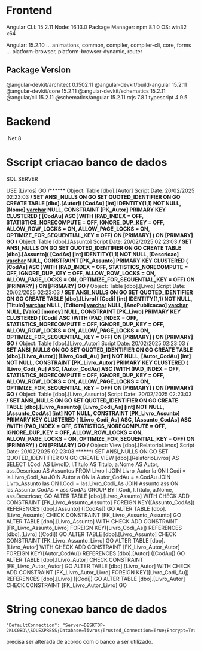 Frontend
=========
Angular CLI: 15.2.11
Node: 16.13.0
Package Manager: npm 8.1.0
OS: win32 x64

Angular: 15.2.10
... animations, common, compiler, compiler-cli, core, forms
... platform-browser, platform-browser-dynamic, router

Package                         Version
---------------------------------------------------------
@angular-devkit/architect       0.1502.11
@angular-devkit/build-angular   15.2.11
@angular-devkit/core            15.2.11
@angular-devkit/schematics      15.2.11
@angular/cli                    15.2.11
@schematics/angular             15.2.11
rxjs                            7.8.1
typescript                      4.9.5



Backend
========
.Net 8




Sscript criacao banco de dados
===============================
SQL SERVER

USE [Livros]
GO
/****** Object:  Table [dbo].[Autor]    Script Date: 20/02/2025 02:23:03 ******/
SET ANSI_NULLS ON
GO
SET QUOTED_IDENTIFIER ON
GO
CREATE TABLE [dbo].[Autor](
	[CodAu] [int] IDENTITY(1,1) NOT NULL,
	[Nome] [varchar](40) NULL,
 CONSTRAINT [PK_Autor] PRIMARY KEY CLUSTERED 
(
	[CodAu] ASC
)WITH (PAD_INDEX = OFF, STATISTICS_NORECOMPUTE = OFF, IGNORE_DUP_KEY = OFF, ALLOW_ROW_LOCKS = ON, ALLOW_PAGE_LOCKS = ON, OPTIMIZE_FOR_SEQUENTIAL_KEY = OFF) ON [PRIMARY]
) ON [PRIMARY]
GO
/****** Object:  Table [dbo].[Assunto]    Script Date: 20/02/2025 02:23:03 ******/
SET ANSI_NULLS ON
GO
SET QUOTED_IDENTIFIER ON
GO
CREATE TABLE [dbo].[Assunto](
	[CodAs] [int] IDENTITY(1,1) NOT NULL,
	[Descricao] [varchar](40) NULL,
 CONSTRAINT [PK_Assunto] PRIMARY KEY CLUSTERED 
(
	[CodAs] ASC
)WITH (PAD_INDEX = OFF, STATISTICS_NORECOMPUTE = OFF, IGNORE_DUP_KEY = OFF, ALLOW_ROW_LOCKS = ON, ALLOW_PAGE_LOCKS = ON, OPTIMIZE_FOR_SEQUENTIAL_KEY = OFF) ON [PRIMARY]
) ON [PRIMARY]
GO
/****** Object:  Table [dbo].[Livro]    Script Date: 20/02/2025 02:23:03 ******/
SET ANSI_NULLS ON
GO
SET QUOTED_IDENTIFIER ON
GO
CREATE TABLE [dbo].[Livro](
	[Codi] [int] IDENTITY(1,1) NOT NULL,
	[Titulo] [varchar](40) NULL,
	[Editora] [varchar](40) NULL,
	[AnoPublicacao] [varchar](4) NULL,
	[Valor] [money] NULL,
 CONSTRAINT [PK_Livro] PRIMARY KEY CLUSTERED 
(
	[Codi] ASC
)WITH (PAD_INDEX = OFF, STATISTICS_NORECOMPUTE = OFF, IGNORE_DUP_KEY = OFF, ALLOW_ROW_LOCKS = ON, ALLOW_PAGE_LOCKS = ON, OPTIMIZE_FOR_SEQUENTIAL_KEY = OFF) ON [PRIMARY]
) ON [PRIMARY]
GO
/****** Object:  Table [dbo].[Livro_Autor]    Script Date: 20/02/2025 02:23:03 ******/
SET ANSI_NULLS ON
GO
SET QUOTED_IDENTIFIER ON
GO
CREATE TABLE [dbo].[Livro_Autor](
	[Livro_Codi_Au] [int] NOT NULL,
	[Autor_CodAu] [int] NOT NULL,
 CONSTRAINT [PK_Livro_Autor] PRIMARY KEY CLUSTERED 
(
	[Livro_Codi_Au] ASC,
	[Autor_CodAu] ASC
)WITH (PAD_INDEX = OFF, STATISTICS_NORECOMPUTE = OFF, IGNORE_DUP_KEY = OFF, ALLOW_ROW_LOCKS = ON, ALLOW_PAGE_LOCKS = ON, OPTIMIZE_FOR_SEQUENTIAL_KEY = OFF) ON [PRIMARY]
) ON [PRIMARY]
GO
/****** Object:  Table [dbo].[Livro_Assunto]    Script Date: 20/02/2025 02:23:03 ******/
SET ANSI_NULLS ON
GO
SET QUOTED_IDENTIFIER ON
GO
CREATE TABLE [dbo].[Livro_Assunto](
	[Livro_Codi_As] [int] NOT NULL,
	[Assunto_CodAs] [int] NOT NULL,
 CONSTRAINT [PK_Livro_Assunto] PRIMARY KEY CLUSTERED 
(
	[Livro_Codi_As] ASC,
	[Assunto_CodAs] ASC
)WITH (PAD_INDEX = OFF, STATISTICS_NORECOMPUTE = OFF, IGNORE_DUP_KEY = OFF, ALLOW_ROW_LOCKS = ON, ALLOW_PAGE_LOCKS = ON, OPTIMIZE_FOR_SEQUENTIAL_KEY = OFF) ON [PRIMARY]
) ON [PRIMARY]
GO
/****** Object:  View [dbo].[RelatorioLivros]    Script Date: 20/02/2025 02:23:03 ******/
SET ANSI_NULLS ON
GO
SET QUOTED_IDENTIFIER ON
GO
CREATE VIEW [dbo].[RelatorioLivros] AS
SELECT 
    l.Codi AS LivroID,
    l.Titulo AS Titulo,
    a.Nome AS Autor,
    ass.Descricao AS Assuntos
FROM 
    Livro l
JOIN 
    Livro_Autor la ON l.Codi = la.Livro_Codi_Au
JOIN 
    Autor a ON la.Autor_CodAu = a.CodAu
JOIN 
    Livro_Assunto las ON l.Codi = las.Livro_Codi_As
JOIN 
    Assunto ass ON las.Assunto_CodAs = ass.CodAs
GROUP BY 
    l.Codi, l.Titulo, a.Nome, ass.Descricao;
GO
ALTER TABLE [dbo].[Livro_Assunto]  WITH CHECK ADD  CONSTRAINT [FK_Livro_Assunto_Assunto] FOREIGN KEY([Assunto_CodAs])
REFERENCES [dbo].[Assunto] ([CodAs])
GO
ALTER TABLE [dbo].[Livro_Assunto] CHECK CONSTRAINT [FK_Livro_Assunto_Assunto]
GO
ALTER TABLE [dbo].[Livro_Assunto]  WITH CHECK ADD  CONSTRAINT [FK_Livro_Assunto_Livro] FOREIGN KEY([Livro_Codi_As])
REFERENCES [dbo].[Livro] ([Codi])
GO
ALTER TABLE [dbo].[Livro_Assunto] CHECK CONSTRAINT [FK_Livro_Assunto_Livro]
GO
ALTER TABLE [dbo].[Livro_Autor]  WITH CHECK ADD  CONSTRAINT [FK_Livro_Autor_Autor] FOREIGN KEY([Autor_CodAu])
REFERENCES [dbo].[Autor] ([CodAu])
GO
ALTER TABLE [dbo].[Livro_Autor] CHECK CONSTRAINT [FK_Livro_Autor_Autor]
GO
ALTER TABLE [dbo].[Livro_Autor]  WITH CHECK ADD  CONSTRAINT [FK_Livro_Autor_Livro] FOREIGN KEY([Livro_Codi_Au])
REFERENCES [dbo].[Livro] ([Codi])
GO
ALTER TABLE [dbo].[Livro_Autor] CHECK CONSTRAINT [FK_Livro_Autor_Livro]
GO




String conexao banco de dados
=============================
    "DefaultConnection": "Server=DESKTOP-2KLC0BD\\SQLEXPRESS;Database=livros;Trusted_Connection=True;Encrypt=True;TrustServerCertificate=True;"
precisa ser alterada de acordo com o banco a ser utilizado.


